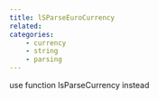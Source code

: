 ```yaml
---
title: lSParseEuroCurrency
related:
categories:
    - currency
    - string
    - parsing
---
```


use function lsParseCurrency instead